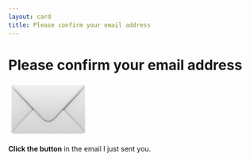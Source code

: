 ```yaml
---
layout: card
title: Please confirm your email address
---
```


# Please confirm your email address

![](assets/img/email_160x160.png)

**Click the button** in the email I just sent you.

<style>
  .card {text-align:center;}  
</style>

